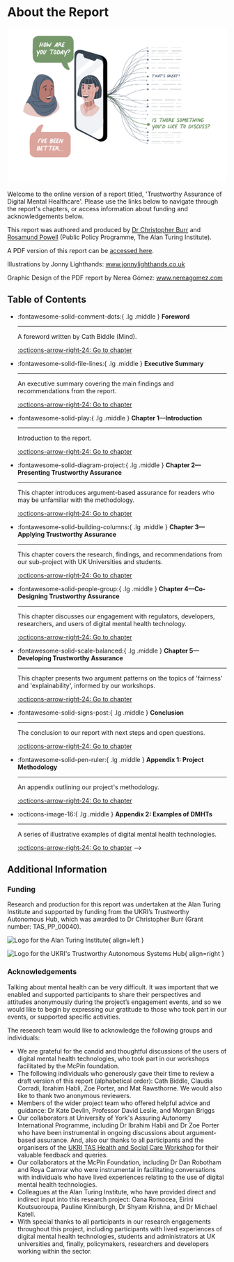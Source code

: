 # About the Report

![Illustration of female researcher sitting at desk](https://raw.githubusercontent.com/alan-turing-institute/trustworthy-assurance/main/docs/assets/images/about.png)

Welcome to the online version of a report titled, 'Trustworthy Assurance of Digital Mental Healthcare'. Please use the links below to navigate through the report's chapters, or access information about funding and acknowledgements below.

This report was authored and produced by [Dr Christopher Burr](https://www.turing.ac.uk/people/researchers/christopher-burr) and [Rosamund Powell](https://www.turing.ac.uk/people/researchers/rosamund-powell) (Public Policy Programme, The Alan Turing Institute).

A PDF version of this report can be [accessed here](#).

Illustrations by Jonny Lighthands: www.jonnylighthands.co.uk

Graphic Design of the PDF report by Nerea Gómez: www.nereagomez.com

## Table of Contents

<div class="grid cards" markdown>

-   :fontawesome-solid-comment-dots:{ .lg .middle } __Foreword__

    ---

    A foreword written by Cath Biddle (Mind).

    [:octicons-arrow-right-24: Go to chapter](foreword.md)

-   :fontawesome-solid-file-lines:{ .lg .middle } __Executive Summary__

    ---

    An executive summary covering the main findings and recommendations from the report.

    [:octicons-arrow-right-24: Go to chapter](executive-summary.md)

-   :fontawesome-solid-play:{ .lg .middle } __Chapter 1—Introduction__

    ---

    Introduction to the report.

    [:octicons-arrow-right-24: Go to chapter](chapter-1.md)
    
-   :fontawesome-solid-diagram-project:{ .lg .middle } __Chapter 2—Presenting Trustworthy Assurance__

    ---

    This chapter introduces argument-based assurance for readers who may be unfamiliar with the methodology.

    [:octicons-arrow-right-24: Go to chapter](chapter-2.md)

-   :fontawesome-solid-building-columns:{ .lg .middle } __Chapter 3—Applying Trustworthy Assurance__

    ---

    This chapter covers the research, findings, and recommendations from our sub-project with UK Universities and students.

    [:octicons-arrow-right-24: Go to chapter](chapter-3.md)

-   :fontawesome-solid-people-group:{ .lg .middle } __Chapter 4—Co-Designing Trustworthy Assurance__

    ---

    This chapter discusses our engagement with regulators, developers, researchers, and users of digital mental health technology.

    [:octicons-arrow-right-24: Go to chapter](chapter-4.md)

-   :fontawesome-solid-scale-balanced:{ .lg .middle } __Chapter 5—Developing Trustworthy Assurance__

    ---

    This chapter presents two argument patterns on the topics of 'fairness' and 'explainability', informed by our workshops.

    [:octicons-arrow-right-24: Go to chapter](chapter-5.md)

- :fontawesome-solid-signs-post:{ .lg .middle } __Conclusion__

    ---

    The conclusion to our report with next steps and open questions.

    [:octicons-arrow-right-24: Go to chapter](conclusion.md)

- :fontawesome-solid-pen-ruler:{ .lg .middle } __Appendix 1: Project Methodology__

    ---

    An appendix outlining our project's methodology.

    [:octicons-arrow-right-24: Go to chapter](appendix-1.md)

- :octicons-image-16:{ .lg .middle } __Appendix 2: Examples of DMHTs__

    ---

    A series of illustrative examples of digital mental health technologies.

    [:octicons-arrow-right-24: Go to chapter](appendix-2.md) -->

</div>

## Additional Information

### Funding

Research and production for this report was undertaken at the Alan Turing Institute and supported by funding from the UKRI’s Trustworthy Autonomous Hub, which was awarded to Dr Christopher Burr (Grant number: TAS_PP_00040).

<div class="grid" markdown>

![Logo for the Alan Turing Institute](https://upload.wikimedia.org/wikipedia/commons/thumb/b/b5/Alan_Turing_Institute_logo.svg/2560px-Alan_Turing_Institute_logo.svg.png){ align=left }

![Logo for the UKRI's Trustworthy Autonomous Systems Hub](https://www.tas.ac.uk/wp-content/uploads/2020/12/logo-e1634040411492.png){ align=right }

</div>

### Acknowledgements

Talking about mental health can be very difficult. It was important that we enabled and supported participants to share their perspectives and attitudes anonymously during the project’s engagement events, and so we would like to begin by expressing our gratitude to those who took part in our events, or supported specific activities.

The research team would like to acknowledge the following groups and individuals:

- We are grateful for the candid and thoughtful discussions of the users of digital mental health technologies, who took part in our workshops facilitated by the McPin foundation.
- The following individuals who generously gave their time to review a draft version of this report (alphabetical order): Cath Biddle, Claudia Corradi, Ibrahim Habli, Zoe Porter, and Mat Rawsthorne. We would also like to thank two anonymous reviewers.
- Members of the wider project team who offered helpful advice and guidance: Dr Kate Devlin, Professor David Leslie, and Morgan Briggs
- Our collaborators at University of York's Assuring Autonomy International Programme, including Dr Ibrahim Habli and Dr Zoe Porter who have been instrumental in ongoing discussions about argument-based assurance. And, also our thanks to all participants and the organisers of the [UKRI TAS Health and Social Care Workshop](https://www.tas.ac.uk/bigeventscpt/health-and-social-care-workshop/) for their valuable feedback and queries.
- Our collaborators at the McPin Foundation, including Dr Dan Robotham and Roya Camvar who were instrumental in facilitating conversations with individuals who have lived experiences relating to the use of digital mental health technologies.
- Colleagues at the Alan Turing Institute, who have provided direct and indirect input into this research project: Oana Romocea, Eirini Koutsuoroupa, Pauline Kinniburgh, Dr Shyam Krishna, and Dr Michael Katell.
- With special thanks to all participants in our research engagements throughout this project, including participants with lived experiences of digital mental health technologies, students and administrators at UK universities and, finally, policymakers, researchers and developers working within the sector.

